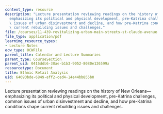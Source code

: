 ```yaml
---
content_type: resource
description: "Lecture presentation reviewing readings on the history of New Orleans\u2014\
  emphasizing its political and physical development, pre-Katrina challenges, common\
  \ issues of urban disinvestment and decline, and how pre-Katrina conditions shape\
  \ current rebuilding issues and challenges."
file: /courses/11-439-revitalizing-urban-main-streets-st-claude-avenue-new-orleans-spring-2009/64693bde6849eff2ced414e44bb855b0_MIT11_439s09_lec02_Ethnic_Retail_Analysis.pdf
file_type: application/pdf
learning_resource_types:
- Lecture Notes
ocw_type: OCWFile
parent_title: Calendar and Lecture Summaries
parent_type: CourseSection
parent_uid: 0416ddb6-38ae-b1b3-9052-8080e126599a
resourcetype: Document
title: Ethnic Retail Analysis
uid: 64693bde-6849-eff2-ced4-14e44bb855b0
---
```

Lecture presentation reviewing readings on the history of New Orleans—emphasizing its political and physical development, pre-Katrina challenges, common issues of urban disinvestment and decline, and how pre-Katrina conditions shape current rebuilding issues and challenges.


